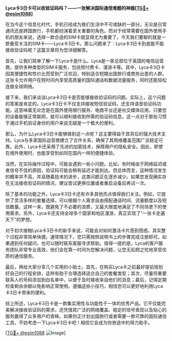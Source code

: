 **Lyca卡3日卡可以收验证码吗？——一张解决国际通信难题的神器[[TG💪+ @esim1088](https://t.me/s/esim1088)]**

在当今这个信息化时代，手机已经成为我们生活中不可或缺的一部分。无论是日常通讯还是跨国旅行，手机都扮演着至关重要的角色。而对于经常需要在国外使用手机的朋友来说，选择一款合适的SIM卡就显得尤为重要了。今天我们要聊的就是一款备受关注的SIM卡——Lyca卡3日卡。那么问题来了：Lyca卡3日卡到底能不能接收验证码呢？这篇文章将为您详细解答。

首先，让我们简单了解一下Lyca卡是什么。Lyca是一家总部位于英国的电信运营商，提供多种类型的SIM卡服务，包括预付费卡、漫游卡等。其中，Lyca卡3日卡因其便捷性和性价比而受到广泛欢迎，特别适合短期出国旅行或商务出差的人群。这张卡允许用户在短时间内享受高质量的国际通话和数据流量服务，同时还能轻松连接全球网络。

接下来，我们来谈谈Lyca卡3日卡是否能够接收验证码的问题。实际上，这个问题的答案是肯定的。Lyca卡3日卡不仅支持接收短信验证码，还支持语音验证码功能。这意味着无论您是在国外使用银行服务、电商平台还是社交媒体应用，只要您的设备能够正常联网，就可以顺利接收到所需的验证码信息。这一点对于那些习惯于通过手机验证身份的用户来说无疑是一个极大的便利。

那么，为什么Lyca卡3日卡能够做到这一点呢？这主要得益于其背后的强大技术支持。Lyca与多家国际运营商建立了合作关系，确保了其网络覆盖范围广且稳定可靠。此外，Lyca卡还采用了先进的加密技术，保障用户的隐私安全。因此，即使在境外使用时，也能享受到如同在国内一样的便捷体验。

当然，在实际操作过程中，可能会遇到一些小问题。比如，有时候由于网络延迟或者信号不佳的原因，验证码可能会稍有延迟才能到达。但总体而言，这种情况发生的概率并不高，并且随着技术的进步，这类问题正在逐步减少。如果您发现确实存在无法接收验证码的情况，建议尝试更换位置或者重启设备后再试一次。

除了基本的功能之外，Lyca卡3日卡还有许多其他亮点值得我们关注。例如，它提供了灵活多样的套餐选择，可以根据个人需求自由搭配通话时间、流量额度以及短信数量。这样一来，既避免了不必要的浪费，又最大限度地满足了不同场景下的使用需求。另外，Lyca卡还支持全球多个国家和地区漫游，真正实现了“一张卡走遍天下”的梦想。

对于初次接触Lyca卡3日卡的新手来说，可能会对如何激活卡片感到困惑。其实整个过程非常简单快捷。通常情况下，您只需按照说明书上的步骤完成注册即可。如果遇到任何疑问，也可以随时联系客服寻求帮助。值得一提的是，Lyca的客户服务团队非常专业高效，他们会在第一时间为您解决问题，让您无后顾之忧地享受优质的通信服务。

最后，再给大家分享几个实用的小贴士。首先，在购买Lyca卡之前最好提前规划好自己的行程安排，这样有助于合理选择适合自己的套餐类型；其次，尽量将重要联系人的号码添加到白名单中，以便于及时接收来自他们的消息；最后，记得定期检查剩余余额以免影响正常使用。遵循这些小技巧，相信您可以更好地利用Lyca卡3日卡带来的便利。

综上所述，Lyca卡3日卡是一款集实用性与功能性于一体的优秀产品。它不仅能完美解决接收验证码的需求，还凭借其广泛的网络覆盖、稳定的信号表现以及贴心的服务赢得了众多用户的青睐。如果你正计划出国旅行或者需要一款可靠的国际通信工具，不妨考虑一下Lyca卡3日卡吧！相信它会成为你旅途中的得力助手。

[[TG💪+ @esim1088](https://t.me/s/esim1088) ![Image](https://i.postimg.cc/4NQfJmqS/Snipaste-2025-05-13-00-14-12.png)]